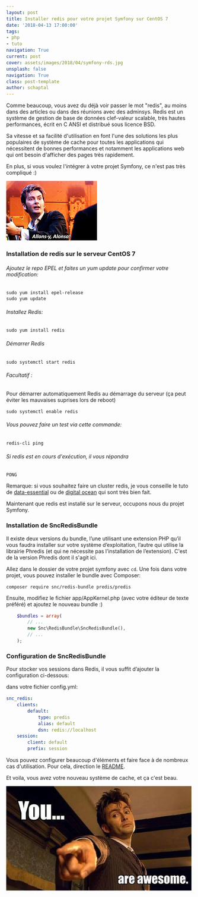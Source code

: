 ```yaml
---
layout: post
title: Installer redis pour votre projet Symfony sur CentOS 7
date: '2018-04-13 17:00:00'
tags:
- php
- tuto
navigation: True
current: post
cover: assets/images/2018/04/symfony-rds.jpg
unsplash: false
navigation: True
class: post-template
author: schaptal
---
```


Comme beaucoup, vous avez du déjà voir passer le mot "redis", au moins dans des articles ou dans des réunions avec des adminsys. Redis est un système de gestion de base de données clef-valeur scalable, très hautes performances, écrit en C ANSI et distribué sous licence BSD.

Sa vitesse et sa facilité d'utilisation en font l'une des solutions les plus populaires de système de cache pour toutes les applications qui nécessitent de bonnes performances et notamment les applications web qui ont besoin d'afficher des pages très rapidement.

En plus, si vous voulez l'intégrer à votre projet Symfony, ce n'est pas très compliqué :)

![allonsy](/assets/images/2018/04/allonsy.gif)

### Installation de redis sur le serveur CentOS 7


###### Ajoutez le repo EPEL et faites un yum update pour confirmer votre modification:

```console
sudo yum install epel-release
sudo yum update
```

###### Installez Redis:
```console
sudo yum install redis
```

###### Démarrer Redis
```console
sudo systemctl start redis
```

###### Facultatif : 
Pour démarrer automatiquement Redis au démarrage du serveur (ça peut éviter les mauvaises suprises lors de reboot)
```console
sudo systemctl enable redis
```

###### Vous pouvez faire un test via cette commande: 
```console
redis-cli ping
````

###### Si redis est en cours d'exécution, il vous répondra
```
PONG
```

Remarque: si vous souhaitez faire un cluster redis, je vous conseille le tuto de [data-essential](https://www.data-essential.com/setup-a-secured-redis-cluster-on-centos7/) ou de [digital ocean](https://www.digitalocean.com/community/tutorials/how-to-configure-a-redis-cluster-on-centos-7) qui sont très bien fait.

Maintenant que redis est installé sur le serveur, occupons nous du projet Symfony.

### Installation de SncRedisBundle

Il existe deux versions du bundle, l’une utilisant une extension PHP qu’il vous faudra installer sur votre système d’exploitation, l’autre qui utilise la librairie Phredis (et qui ne nécessite pas l’installation de l’extension).
C'est de la version Phredis dont il s'agit ici.

Allez dans le dossier de votre projet symfony avec ```cd```.
Une fois dans votre projet, vous pouvez installer le bundle avec Composer:
```console
composer require snc/redis-bundle predis/predis
````

Ensuite, modifiez le fichier app/AppKernel.php (avec votre éditeur de texte préféré) et ajoutez le nouveau bundle :)
```php
    $bundles = array(
        // ...
        new Snc\RedisBundle\SncRedisBundle(),
        // ...
    );
```
    
### Configuration de SncRedisBundle
Pour stocker vos sessions dans Redis, il vous suffit d’ajouter la configuration ci-dessous:

dans votre fichier config.yml: 
```yaml
snc_redis:
    clients:
        default:
            type: predis
            alias: default
            dsn: redis://localhost
    session:
        client: default
        prefix: session
```
Vous pouvez configurer beaucoup d'éléments et faire face à de nombreux cas d'utilisation. Pour cela, direction le [README](https://github.com/snc/SncRedisBundle/blob/master/Resources/doc/index.md).

Et voila, vous avez votre nouveau système de cache, et ça c'est beau.

![youareawesome](/assets/images/2018/04/youareawesome.jpg)